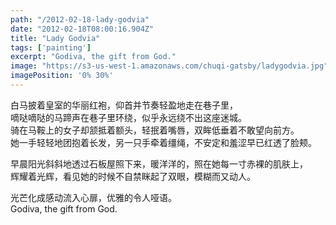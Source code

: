 ```yaml
---
path: "/2012-02-18-lady-godvia"
date: "2012-02-18T08:00:16.904Z"
title: "Lady Godvia"
tags: ['painting']
excerpt: "Godiva, the gift from God."
image: "https://s3-us-west-1.amazonaws.com/chuqi-gatsby/ladygodvia.jpg"
imagePosition: '0% 30%'
---
```


<p class="normal">
  白马披着皇室的华丽红袍，仰首并节奏轻盈地走在巷子里，</br>
  嘀哒嘀哒的马蹄声在巷子里环绕，似乎永远绕不出这座迷城。</br>
  骑在马鞍上的女子却颔抵着额头，轻抿着嘴唇，双眸低垂着不敢望向前方。</br>
  她一手轻轻地团抱着长发，另一只手牵着缰绳，不安定和羞涩早已红透了脸颊。</br>

  早晨阳光斜斜地透过石板屋照下来，暖洋洋的，照在她每一寸赤裸的肌肤上，</br>
  辉耀着光辉，看见她的时候不自禁眯起了双眼，模糊而又动人。</br>
  
  光芒化成感动流入心扉，优雅的令人哑语。</br>
  Godiva, the gift from God.</br>
</p>
